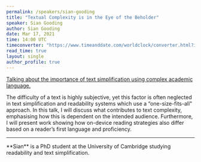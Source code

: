```yaml
---
permalink: /speakers/sian-gooding
title: "Textual Complexity is in the Eye of the Beholder"
speaker: Sian Gooding
author: Sian Gooding
date: Mar 17, 2021
time: 14:00 UTC
timeconverter: "https://www.timeanddate.com/worldclock/converter.html?iso=20210317T140000&p1=1440&p2=224&p3=179&p4=136&p5=676&p6=33&p7=152"
read_time: true
layout: single
author_profile: true
---
```


<a href="https://lolmythesis.com/" class="one-line">Talking about the importance of text simplification using complex academic language. </a>

The difficulty of a text is highly subjective, yet this factor is often neglected in text simplification and readability systems which use a “one-size-fits-all" approach. In this talk, I will discuss what contributes to text complexity, emphasising how this is dependent on the intended audience. Furthermore, I will present work showing how on-device reading strategies also differ based on a reader’s first language and proficiency.


<hr>
**Sian** is a PhD student at the University of Cambridge studying readability and text simplification. 
